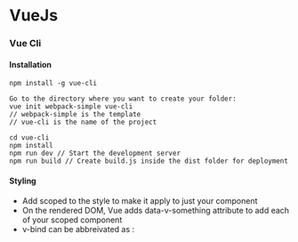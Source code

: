 # VueJs

### Vue Cli

#### Installation
```
npm install -g vue-cli

Go to the directory where you want to create your folder:
vue init webpack-simple vue-cli
// webpack-simple is the template
// vue-cli is the name of the project

cd vue-cli
npm install
npm run dev // Start the development server
npm run build // Create build.js inside the dist folder for deployment
```

#### Styling
* Add scoped to the style to make it apply to just your component
* On the rendered DOM, Vue adds data-v-something attribute to add each of your scoped component
* v-bind can be abbreivated as :
